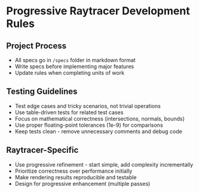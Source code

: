 # Progressive Raytracer Development Rules

## Project Process
- All specs go in `/specs` folder in markdown format
- Write specs before implementing major features
- Update rules when completing units of work

## Testing Guidelines
- Test edge cases and tricky scenarios, not trivial operations
- Use table-driven tests for related test cases
- Focus on mathematical correctness (intersections, normals, bounds)
- Use proper floating-point tolerances (1e-9) for comparisons
- Keep tests clean - remove unnecessary comments and debug code

## Raytracer-Specific
- Use progressive refinement - start simple, add complexity incrementally
- Prioritize correctness over performance initially
- Make rendering results reproducible and testable
- Design for progressive enhancement (multiple passes) 